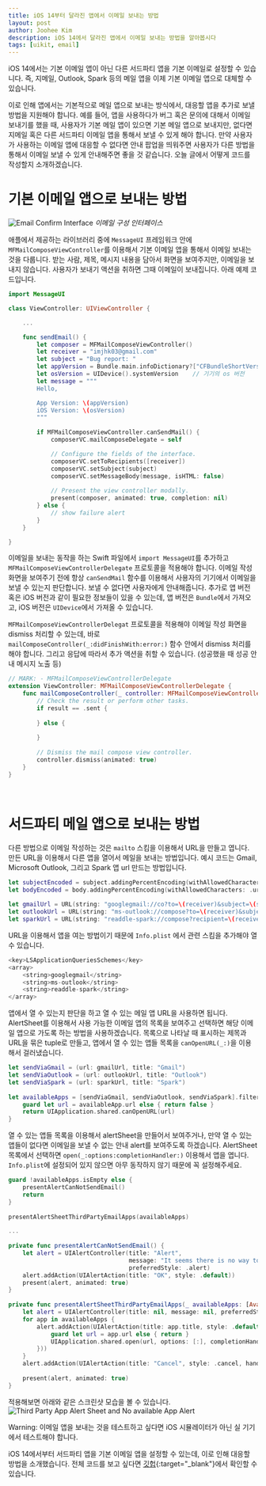 ```yaml
---
title: iOS 14부터 달라진 앱에서 이메일 보내는 방법
layout: post
author: Joohee Kim
description: iOS 14에서 달라진 앱에서 이메일 보내는 방법을 알아봅시다
tags: [uikit, email]
---
```


iOS 14에서는 기본 이메일 앱이 아닌 다른 서드파티 앱을 기본 이메일로 설정할 수 있습니다. 즉, 지메일, Outlook, Spark 등의 메일 앱을 이제 기본 이메일 앱으로 대체할 수 있습니다.

이로 인해 앱에서는 기본적으로 메일 앱으로 보내는 방식에서, 대응할 앱을 추가로 보낼 방법을 지원해야 합니다. 예를 들어, 앱을 사용하다가 버그 혹은 문의에 대해서 이메일 보내기를 했을 때, 사용자가 기본 메일 앱이 있으면 기본 메일 앱으로 보내지만, 없다면 지메일 혹은 다른 서드파티 이메일 앱을 통해서 보낼 수 있게 해야 합니다. 만약 사용자가 사용하는 이메일 앱에 대응할 수 없다면 안내 팝업을 띄워주면 사용자가 다른 방법을 통해서 이메일 보낼 수 있게 안내해주면 좋을 것 같습니다. 오늘 글에서 어떻게 코드를 작성할지 소개하겠습니다.

# 기본 이메일 앱으로 보내는 방법

![Email Confirm Interface](/assets/img/2021/02/22/image1.jpeg)
*이메일 구성 인터페이스*

애플에서 제공하는 라이브러리 중에 `MessageUI` 프레임워크 안에 `MFMailComposeViewController`를 이용해서 기본 이메일 앱을 통해서 이메일 보내는 것을 다룹니다. 받는 사람, 제목, 메시지 내용을 담아서 화면을 보여주지만, 이메일을 보내지 않습니다. 사용자가 보내기 액션을 취하면 그때 이메일이 보내집니다. 아래 예제 코드입니다.

```swift
import MessageUI

class ViewController: UIViewController {

    ...

    func sendEmail() {
        let composer = MFMailComposeViewController()
        let receiver = "imjhk03@gmail.com"
        let subject = "Bug report: "
        let appVersion = Bundle.main.infoDictionary?["CFBundleShortVersionString"] ?? 1.0    // 앱 버전
        let osVersion = UIDevice().systemVersion    // 기기의 os 버전
        let message = """
        Hello,

        App Version: \(appVersion)
        iOS Version: \(osVersion)
        """
        
        if MFMailComposeViewController.canSendMail() {
            composerVC.mailComposeDelegate = self

            // Configure the fields of the interface.
            composerVC.setToRecipients([receiver])
            composerVC.setSubject(subject)
            composerVC.setMessageBody(message, isHTML: false)
            
            // Present the view controller modally.
            present(composer, animated: true, completion: nil)
        } else {
            // show failure alert
        }
    }

}
```

이메일을 보내는 동작을 하는 Swift 파일에서 `import MessageUI`를 추가하고 `MFMailComposeViewControllerDelegate` 프로토콜을 적용해야 합니다. 이메일 작성 화면을 보여주기 전에 항상 `canSendMail` 함수를 이용해서 사용자의 기기에서 이메일을 보낼 수 있는지 판단합니다. 보낼 수 없다면 사용자에게 안내해줍니다. 추가로 앱 버전 혹은 iOS 버전과 같이 필요한 정보들이 있을 수 있는데, 앱 버전은 `Bundle`에서 가져오고, iOS 버전은 `UIDevice`에서 가져올 수 있습니다.

`MFMailComposeViewControllerDelegat` 프로토콜을 적용해야 이메일 작성 화면을 dismiss 처리할 수 있는데, 바로 `mailComposeController(_:didFinishWith:error:)` 함수 안에서 dismiss 처리를 해야 합니다. 그리고 응답에 따라서 추가 액션을 취할 수 있습니다. (성공했을 때 성공 안내 메시지 노출 등)

```swift
// MARK: - MFMailComposeViewControllerDelegate
extension ViewController: MFMailComposeViewControllerDelegate {
    func mailComposeController(_ controller: MFMailComposeViewController, didFinishWith result: MFMailComposeResult, error: Error?) {
        // Check the result or perform other tasks.
        if result == .sent {
            
        } else {
            
        }
        
        // Dismiss the mail compose view controller.
        controller.dismiss(animated: true)
    }
}
```

<br/>

# 서드파티 메일 앱으로 보내는 방법

다른 방법으로 이메일 작성하는 것은 `mailto` 스킴을 이용해서 URL을 만들고 엽니다. 만든 URL을 이용해서 다른 앱을 열어서 메일을 보내는 방법입니다. 예시 코드는 Gmail, Microsoft Outlook, 그리고 Spark 앱 url 만드는 방법입니다.

```swift
let subjectEncoded = subject.addingPercentEncoding(withAllowedCharacters: .urlHostAllowed) ?? subject
let bodyEncoded = body.addingPercentEncoding(withAllowedCharacters: .urlHostAllowed) ?? body
        
let gmailUrl = URL(string: "googlegmail://co?to=\(receiver)&subject=\(subjectEncoded)&body=\(bodyEncoded)")
let outlookUrl = URL(string: "ms-outlook://compose?to=\(receiver)&subject=\(subjectEncoded)&body=\(bodyEncoded)")
let sparkUrl = URL(string: "readdle-spark://compose?recipient=\(receiver)&subject=\(subjectEncoded)&body=\(bodyEncoded)")
```

URL을 이용해서 앱을 여는 방법이기 때문에 `Info.plist` 에서 관련 스킴을 추가해야 열 수 있습니다.

```swift
<key>LSApplicationQueriesSchemes</key>
<array>
    <string>googlegmail</string>
    <string>ms-outlook</string>
    <string>readdle-spark</string>
</array>
```

앱에서 열 수 있는지 판단을 하고 열 수 있는 메일 앱 URL을 사용하면 됩니다. AlertSheet를 이용해서 사용 가능한 이메일 앱의 목록을 보여주고 선택하면 해당 이메일 앱으로 가도록 하는 방법을 사용하겠습니다. 목록으로 나타날 때 표시하는 제목과 URL을 묶은 tuple로 만들고, 앱에서 열 수 있는 앱들 목록을 `canOpenURL(_:)`을 이용해서 걸러냈습니다.

```swift
let sendViaGmail = (url: gmailUrl, title: "Gmail")
let sendViaOutlook = (url: outlookUrl, title: "Outlook")
let sendViaSpark = (url: sparkUrl, title: "Spark")
        
let availableApps = [sendViaGmail, sendViaOutlook, sendViaSpark].filter { availableApp -> Bool in
    guard let url = availableApp.url else { return false }
    return UIApplication.shared.canOpenURL(url)
}
```

열 수 있는 앱들 목록을 이용해서 alertSheet을 만들어서 보여주거나, 만약 열 수 있는 앱들이 없다면 이메일을 보낼 수 없는 안내 alert를 보여주도록 하겠습니다. AlertSheet 목록에서 선택하면 `open(_:options:completionHandler:)` 이용해서 앱을 엽니다. `Info.plist`에 설정되어 있지 않으면 아무 동작하지 않기 때문에 꼭 설정해주세요.

```swift
guard !availableApps.isEmpty else {
    presentAlertCanNotSendEmail()
    return
}
        
presentAlertSheetThirdPartyEmailApps(availableApps)

...
    
private func presentAlertCanNotSendEmail() {
    let alert = UIAlertController(title: "Alert", 
                                  message: "It seems there is no way to send email in your device. Please send email to bugReport@email.com", 
                                  preferredStyle: .alert)
    alert.addAction(UIAlertAction(title: "OK", style: .default))
    present(alert, animated: true)
}
    
private func presentAlertSheetThirdPartyEmailApps(_ availableApps: [AvailableApps]) {
    let alert = UIAlertController(title: nil, message: nil, preferredStyle: .actionSheet)
    for app in availableApps {
        alert.addAction(UIAlertAction(title: app.title, style: .default, handler: { _ in
            guard let url = app.url else { return }
            UIApplication.shared.open(url, options: [:], completionHandler: nil)
        }))
    }
    alert.addAction(UIAlertAction(title: "Cancel", style: .cancel, handler: nil))
        
    present(alert, animated: true)
}
```

적용해보면 아래와 같은 스크린샷 모습을 볼 수 있습니다.
![Third Party App Alert Sheet and No available App Alert](/assets/img/2021/02/22/image2.jpeg)

Warning: 이메일 앱을 보내는 것을 테스트하고 싶다면 iOS 시뮬레이터가 아닌 실 기기에서 테스트해야 합니다.

iOS 14에서부터 서드파티 앱을 기본 이메일 앱을 설정할 수 있는데, 이로 인해 대응할 방법을 소개했습니다. 전체 코드를 보고 싶다면 [깃헙](https://github.com/imjhk03/ThirdPartyMailSupport/tree/main){:target="_blank"}에서 확인할 수 있습니다.